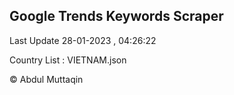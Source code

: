 

## Google Trends Keywords Scraper 
 
Last Update 28-01-2023 , 04:26:22

Country List :
VIETNAM.json



© Abdul Muttaqin 
